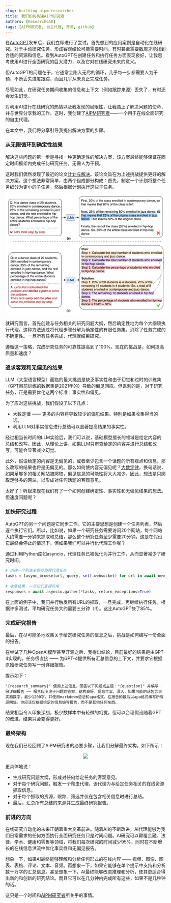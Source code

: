 ```yaml
---
slug: building-aipm-researcher
title: 我们如何构建AIPM研究者
authors: [ResearchGAR]
tags: [AIPM研究者, 自主代理, 开源, github]
---
```


在[AutoGPT](https://github.com/Significant-Gravitas/AutoGPT)发布后，我们立即进行了尝试。首先想到的应用案例是自动化在线研究。对于手动研究任务，形成客观结论可能需要时间，有时甚至需要数周才能找到合适的资源和信息。看到AutoGPT在创建任务和执行任务方面表现良好，让我思考使用AI进行全面研究的巨大潜力，以及它对在线研究未来的意义。

但AutoGPT的问题在于，它通常会陷入无尽的循环，几乎每一步都需要人为干预，不断丢失进度跟踪，而且几乎从未真正完成任务。

尽管如此，在研究任务期间收集的信息和上下文（例如跟踪来源）丢失了，有时还会发生幻觉。

对利用AI进行在线研究的热情以及我发现的局限性，让我踏上了解决问题的使命，并与世界分享我的工作。这时，我创建了[AIPM研究者](https://github.com/ResearchRAG/aipm-researcher)——一个用于在线全面研究的自主代理。

在本文中，我们将分享引导我提出解决方案的步骤。

### 从无限循环到确定性结果
解决这些问题的第一步是寻找一种更确定性的解决方案，该方案最终能够保证在固定时间框架内完成任何研究任务，无需人为干预。

这时我们偶然发现了最近的论文[计划与解决](https://arxiv.org/abs/2305.04091)。该论文旨在为上述挑战提供更好的解决方案。这个想法非常简单，由两个组成部分构成：首先，制定一个计划将整个任务细分为更小的子任务，然后根据计划执行这些子任务。

![计划-执行模型](./planner.jpeg)

就研究而言，首先创建与任务相关的研究问题大纲，然后确定性地为每个大纲项执行代理。这种方法通过将代理步骤分解为确定性的有限任务集，消除了任务完成的不确定性。一旦所有任务完成，代理就结束研究。

遵循这一策略，完成研究任务的可靠性提高到了100%。现在的挑战是，如何提高质量和速度？

### 追求客观和无偏见的结果
LLM（大型语言模型）面临的最大挑战是缺乏事实性和由于幻觉和过时的训练集（GPT目前训练的数据集是2021年的）导致的偏见回应。但讽刺的是，对于研究任务，正是需要优化这两个标准：事实性和偏见。

为了应对这些挑战，我们假设了以下几点：

- 大数定律 —— 更多的内容将导致较少的偏见结果。特别是如果收集得当的话。
- 利用LLM对事实信息进行总结可以显著提高结果的事实性。

经过相当长时间的LLM实验后，我们可以说，基础模型擅长的领域是给定内容的总结和改写。因此，从理论上讲，如果LLM只审查给定的内容并进行总结和改写，可能会显著减少幻觉。

此外，假设给定的内容是无偏见的，或者至少包含一个话题的所有观点和信息，那么改写的结果也将是无偏见的。那么如何使内容无偏见呢？[大数定律](https://en.wikipedia.org/wiki/Law_of_large_numbers)。换句话说，如果足够多的相关网站被爬取，偏见信息的可能性将大大减少。因此，想法是只爬取足够多的网站，以形成对任何话题的客观意见。

太好了！听起来现在我们有了一个如何创建确定性、事实性和无偏见结果的想法。但速度问题呢？

### 加快研究过程
AutoGPT的另一个问题是它同步工作。它的主要思想是创建一个任务列表，然后逐个执行它们。所以，比如说，如果一个研究任务需要访问20个网站，每个网站大约需要一分钟来抓取和总结，那么整个研究任务至少需要20分钟。这是在假设它最终会停止的情况下。但如果我们可以并行化代理工作呢？

通过利用Python库如asyncio，代理任务已被优化为并行工作，从而显著减少了研究时间。

```python
# 创建一个列表来保存协程代理任务
tasks = [async_browse(url, query, self.websocket) for url in await new_search_urls]

# 收集结果，一旦它们变得可用
responses = await asyncio.gather(*tasks, return_exceptions=True)
```

在上面的例子中，我们并行触发所有URL的抓取，一旦完成，再继续执行任务。根据许多测试，平均研究任务大约需要三分钟（!!）。这比AutoGPT快了85%。

### 完成研究报告
最后，在尽可能多地收集关于给定研究任务的信息之后，挑战是如何编写一份全面的报告。

在尝试了几种OpenAI模型甚至开源之后，我得出结论，目前最好的结果是由GPT-4实现的。任务很直接 —— 为GPT-4提供所有汇总信息的上下文，并要求它根据原始研究任务写一份详细报告。

提示如下：
```commandline
"{research_summary}" 使用上述信息，回答以下问题或主题："{question}" 并编写一份详细报告 —— 报告应专注于问题的答案，结构良好，信息丰富，深入，如果可能的话包含事实和数字，最少1200字，并使用markdown语法和apa格式。在报告的最后以apa格式编写所有源网址。你应该仅根据给定的信息编写报告，而不是其他任何东西。
```

结果相当令人印象深刻，极少数样本中有轻微的幻觉，但可以合理假设随着GPT的改进，结果只会变得更好。

### 最终架构
现在我们已经回顾了AIPM研究者的必要步骤，让我们分解最终架构，如下所示：

<div align="center">
<img align="center" height="500" src="https://cowriter-images.s3.amazonaws.com/architecture.png"/> 
</div>

更具体地说：
- 生成研究问题大纲，形成对任何给定任务的客观意见。
- 对于每个研究问题，触发一个爬虫代理，该代理为与给定任务相关的在线资源抓取信息。
- 对于每个抓取的资源，跟踪、筛选并仅在包含相关信息时进行总结。
- 最后，汇总所有总结的来源并生成最终研究报告。

### 前进的方向
在线研究自动化的未来正朝着重大变革前进。随着AI的不断改进，AI代理能够为我们日常需求的任何方面执行全面研究任务只是时间问题。AI研究可以颠覆金融、法律、学术、健康和零售等领域，将我们每次研究的时间减少95%，同时在不断增长的在线信息洪流中优化事实性和无偏见报告。

想象一下，如果AI最终能够理解和分析任何形式的在线内容 —— 视频、图像、图表、表格、评论、文本、音频。再想象一下，如果它能够在单个提示中支持和分析数十万字的汇总信息。甚至想象一下，AI最终能够改进推理和分析，使其更适合得出新的和创新的研究结论。而且它可以在几分钟内完成所有这些，如果不是几秒钟的话。

这只是一个时间和[AIPM研究者](https://github.com/ResearchRAG/aipm-researcher)所关乎的事情。